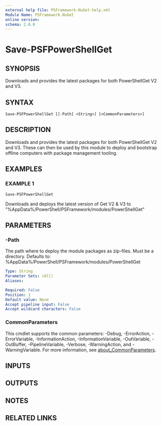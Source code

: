 ```yaml
---
external help file: PSFramework.NuGet-help.xml
Module Name: PSFramework.NuGet
online version:
schema: 2.0.0
---
```


# Save-PSFPowerShellGet

## SYNOPSIS
Downloads and provides the latest packages for both PowerShellGet V2 and V3.

## SYNTAX

```
Save-PSFPowerShellGet [[-Path] <String>] [<CommonParameters>]
```

## DESCRIPTION
Downloads and provides the latest packages for both PowerShellGet V2 and V3.
These can then be used by this module to deploy and bootstrap offline computers with package management tooling.

## EXAMPLES

### EXAMPLE 1
```
Save-PSFPowerShellGet
```

Downloads and deploys the latest version of Get V2 & V3 to "%AppData%/PowerShell/PSFramework/modules/PowerShellGet"

## PARAMETERS

### -Path
The path where to deploy the module packages as zip-files.
Must be a directory.
Defaults to: %AppData%/PowerShell/PSFramework/modules/PowerShellGet

```yaml
Type: String
Parameter Sets: (All)
Aliases:

Required: False
Position: 1
Default value: None
Accept pipeline input: False
Accept wildcard characters: False
```

### CommonParameters
This cmdlet supports the common parameters: -Debug, -ErrorAction, -ErrorVariable, -InformationAction, -InformationVariable, -OutVariable, -OutBuffer, -PipelineVariable, -Verbose, -WarningAction, and -WarningVariable. For more information, see [about_CommonParameters](http://go.microsoft.com/fwlink/?LinkID=113216).

## INPUTS

## OUTPUTS

## NOTES

## RELATED LINKS

